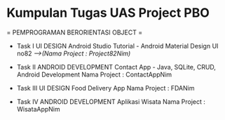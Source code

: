 # Kumpulan Tugas UAS Project PBO 
= PEMPROGRAMAN BERORIENTASI OBJECT =

* Task I UI DESIGN
Android Studio Tutorial - Android Material Design UI no82 *-->(Nama Project : Project82Nim)*

* Task II ANDROID DEVELOPMENT
Contact App - Java, SQLite, CRUD, Android Development
Nama Project : ContactAppNim

* Task III UI DESIGN
Food Delivery App
Nama Project : FDANim

* Task IV ANDROID DEVELOPMENT
Aplikasi Wisata
Nama Project : WisataAppNim

 
